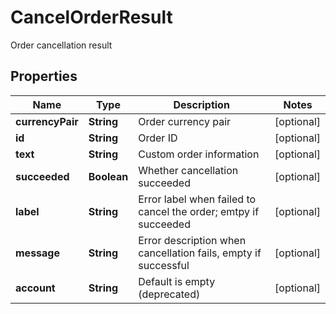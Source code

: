 
# CancelOrderResult

Order cancellation result

## Properties

Name | Type | Description | Notes
------------ | ------------- | ------------- | -------------
**currencyPair** | **String** | Order currency pair |  [optional]
**id** | **String** | Order ID |  [optional]
**text** | **String** | Custom order information |  [optional]
**succeeded** | **Boolean** | Whether cancellation succeeded |  [optional]
**label** | **String** | Error label when failed to cancel the order; emtpy if succeeded |  [optional]
**message** | **String** | Error description when cancellation fails, empty if successful |  [optional]
**account** | **String** | Default is empty (deprecated) |  [optional]

